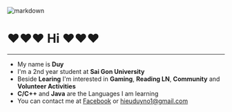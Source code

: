 ![markdown](https://www.volunteeringoptions.org/wp-content/uploads/2018/03/Screen-Shot-2018-03-01-at-12.18.35.png)
# :heart::heart::heart: **Hi** :heart::heart::heart:
***
* My name is **Duy**
* I'm a 2nd year student at **Sai Gon University**
* Beside **Learing** I'm interested in **Gaming**, **Reading LN**, **Community** and **Volunteer Activities**
* **C/C++** and **Java** are the Languages I am learning
* You can contact me at [Facebook](https://www.facebook.com/Duy.Accel.02/) or hieuduyno1@gmail.com

<!---
DuyAccel/DuyAccel is a ✨ special ✨ repository because its `README.md` (this file) appears on your GitHub profile.
You can click the Preview link to take a look at your changes.
--->
